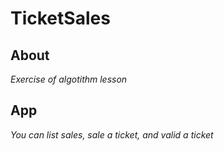 # TicketSales

## About
*Exercise of algotithm lesson*

## App
*You can list sales, sale a ticket, and valid a ticket*
